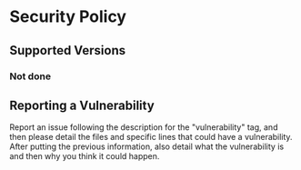 # Security Policy

## Supported Versions

### Not done

## Reporting a Vulnerability

Report an issue following the description for the "vulnerability" tag, and then please detail the files and specific lines that could have a vulnerability. After putting the previous information, also detail what the vulnerability is and then why you think it could happen.
